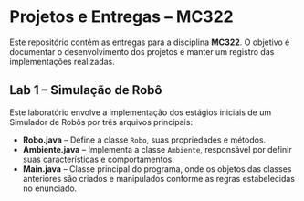# Projetos e Entregas – MC322  

Este repositório contém as entregas para a disciplina **MC322**. O objetivo é documentar o desenvolvimento dos projetos e manter um registro das implementações realizadas.  

## Lab 1 – Simulação de Robô  

Este laboratório envolve a implementação dos estágios iniciais de um Simulador de Robôs por três arquivos principais:  

- **Robo.java** – Define a classe `Robo`, suas propriedades e métodos.  
- **Ambiente.java** – Implementa a classe `Ambiente`, responsável por definir suas características e comportamentos.  
- **Main.java** – Classe principal do programa, onde os objetos das classes anteriores são criados e manipulados conforme as regras estabelecidas no enunciado.
